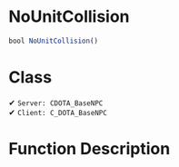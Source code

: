 # NoUnitCollision
```js
bool NoUnitCollision()
```
# Class
✔ `Server: CDOTA_BaseNPC`  
✔ `Client: C_DOTA_BaseNPC`  

# Function Description

